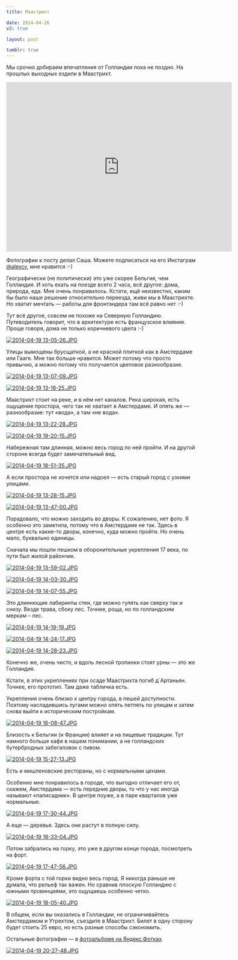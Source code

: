 ```yaml
---
title: Маастрихт

date: 2014-04-26
v2: true

layout: post

tumblr: true
---
```


Мы срочно добираем впечатления от Голландии пока не поздно. На прошлых выходных ездили в Маастрихт.

<iframe src="https://www.google.com/maps/embed?pb=!1m18!1m12!1m3!1d1289503.6858415857!2d5.7009037!3d50.85779674999999!2m3!1f0!2f0!3f0!3m2!1i1024!2i768!4f13.1!3m3!1m2!1s0x47c0e9ec5841069f%3A0x53eb957bccbea86e!2z0JzQsNCw0YHRgtGA0LjRhdGC!5e0!3m2!1sru!2s!4v1398508110043" width="600" height="450" frameborder="0"></iframe>
<excerpt/>

Фотографии к посту делал Саша. Можете подписаться на его Инстаграм [@alexcv](http://instagram.com/alexcv), мне нравится :-)

Географически (не политически) это уже скорее Бельгия, чем Голландия. И хоть ехать на поезде всего 2 часа, всё другое: дома, природа, еда. Мне очень понравилось. Кстати, ещё неизвестно, каким бы было наше решение относительно переезда, живи мы в Маастрихте. Но хватит мечтать — работы для фронтэндера там всё равно нет :-)

Тут всё другое, совсем не похоже на Северную Голландию. Путеводитель говорит, что в архитектуре есть французское влияние. Проще говоря, дома не только коричневого цвета :-)

[](http://fotki.yandex.ru/users/toivonens/view/534998?p=0)
[![2014-04-19 13-05-26.JPG](http://img-fotki.yandex.ru/get/9093/14441195.32/0_829d6_98726de1_L.jpg)](http://fotki.yandex.ru/users/toivonens/view/534998?p=0)

Улицы вымощены брусщаткой, а не красной плиткой как в Амстердаме или Гааге. Мне так больше нравится. Может потому что просто привычно, а можно потому что получается цветовое разнообразие.

[](http://fotki.yandex.ru/users/toivonens/view/534997?p=0)
[![2014-04-19 13-07-09.JPG](http://img-fotki.yandex.ru/get/9093/14441195.31/0_829d5_b99fe196_L.jpg)](http://fotki.yandex.ru/users/toivonens/view/534997?p=0)

[](http://fotki.yandex.ru/users/toivonens/view/534996?p=0)
[![2014-04-19 13-16-25.JPG](http://img-fotki.yandex.ru/get/9093/14441195.31/0_829d4_a39df5fe_L.jpg)](http://fotki.yandex.ru/users/toivonens/view/534996?p=0)

Маастрихт стоит на реке, и в нём нет каналов. Река широкая, есть ощущение простора, чего так не хватает в Амстердаме. И опять же — разнообразие: тут «вода», а там «не вода».

[](http://fotki.yandex.ru/users/toivonens/view/534993?p=0)
[![2014-04-19 13-22-28.JPG](http://img-fotki.yandex.ru/get/9093/14441195.31/0_829d1_5f78bc09_L.jpg)](http://fotki.yandex.ru/users/toivonens/view/534993?p=0)

[](http://fotki.yandex.ru/users/toivonens/view/534930?p=0)
[![2014-04-19 19-20-15.JPG](http://img-fotki.yandex.ru/get/6705/14441195.30/0_82992_a4a421f3_L.jpg)](http://fotki.yandex.ru/users/toivonens/view/534930?p=0)

Набережная там длинная, можно весь город по ней пройти. И на другой стороне всегда будет замечательный вид.

[](http://fotki.yandex.ru/users/toivonens/view/534936?p=0)
[![2014-04-19 18-51-35.JPG](http://img-fotki.yandex.ru/get/6705/14441195.30/0_82998_cd23291_L.jpg)](http://fotki.yandex.ru/users/toivonens/view/534936?p=0)

А если простора не хочется или надоел — есть старый город с узкими улицами.

[](http://fotki.yandex.ru/users/toivonens/view/534991?p=0)
[![2014-04-19 13-28-15.JPG](http://img-fotki.yandex.ru/get/9093/14441195.31/0_829cf_8d87cd48_L.jpg)](http://fotki.yandex.ru/users/toivonens/view/534991?p=0)

[](http://fotki.yandex.ru/users/toivonens/view/534986?p=0)
[![2014-04-19 13-47-00.JPG](http://img-fotki.yandex.ru/get/9059/14441195.31/0_829ca_fefeb7ac_L.jpg)](http://fotki.yandex.ru/users/toivonens/view/534986?p=0)

Порадовало, что можно заходить во дворы. К сожалению, нет фото. Я особенно это заметила, потому что в Амстердаме не так. Здесь в центре есть какие-то дворы, конечно, куда можно пройти. Но очень мало, буквально единицы.

Сначала мы пошли пешком в оборонительные укрепления 17 века, по пути был жилой райончик.

[](http://fotki.yandex.ru/users/toivonens/view/534982?p=0)
[![2014-04-19 13-59-02.JPG](http://img-fotki.yandex.ru/get/9802/14441195.31/0_829c6_b35cfec5_L.jpg)](http://fotki.yandex.ru/users/toivonens/view/534982?p=0)

[](http://fotki.yandex.ru/users/toivonens/view/534979?p=0)
[![2014-04-19 14-03-30.JPG](http://img-fotki.yandex.ru/get/9802/14441195.31/0_829c3_2851ba64_L.jpg)](http://fotki.yandex.ru/users/toivonens/view/534979?p=0)

[](http://fotki.yandex.ru/users/toivonens/view/534978?p=0)
[![2014-04-19 14-07-55.JPG](http://img-fotki.yandex.ru/get/9802/14441195.31/0_829c2_eccd182b_L.jpg)](http://fotki.yandex.ru/users/toivonens/view/534978?p=0)

Это длиннющие лабиринты стен, где можно гулять как сверху так и снизу. Везде трава, сбоку лес. Точнее, роща, но по голландским меркам – лес.

[](http://fotki.yandex.ru/users/toivonens/view/534974?p=0)
[![2014-04-19 14-19-19.JPG](http://img-fotki.yandex.ru/get/9318/14441195.31/0_829be_5c4c2868_L.jpg)](http://fotki.yandex.ru/users/toivonens/view/534974?p=0)

[](http://fotki.yandex.ru/users/toivonens/view/534970?p=0)
[![2014-04-19 14-24-17.JPG](http://img-fotki.yandex.ru/get/9318/14441195.31/0_829ba_d0490b70_L.jpg)](http://fotki.yandex.ru/users/toivonens/view/534970?p=0)

[](http://fotki.yandex.ru/users/toivonens/view/534967?p=0)
[![2014-04-19 14-28-23.JPG](http://img-fotki.yandex.ru/get/6723/14441195.31/0_829b7_b25d82d8_L.jpg)](http://fotki.yandex.ru/users/toivonens/view/534967?p=0)

Конечно же, очень чисто, и вдоль лесной тропинки стоят урны — это же Голландия.

Кстати, в этих укреплениях при осаде Маастрихта погиб д`Артаньян. Точнее, его прототип. Там даже табличка есть.

Укрепления очень близко к центру города, в пешей доступности. Поэтому насладившись лугами можно опять петлять по улицам и затем снова выйти к историческим постройкам.

[](http://fotki.yandex.ru/users/toivonens/view/534954?p=0)
[![2014-04-19 16-08-47.JPG](http://img-fotki.yandex.ru/get/9115/14441195.31/0_829aa_59821fa6_L.jpg)](http://fotki.yandex.ru/users/toivonens/view/534954?p=0)

Близость к Бельгии (и Франции) влияет и на пищевые традиции. Тут намного больше кафе в нашем понимании, а не голландских бутербродных забегаловок с пивом.

[](http://fotki.yandex.ru/users/toivonens/view/534958?p=0)
[![2014-04-19 15-27-13.JPG](http://img-fotki.yandex.ru/get/9115/14441195.31/0_829ae_f8f5431c_L.jpg)](http://fotki.yandex.ru/users/toivonens/view/534958?p=0)

Есть и мишленовские рестораны, но с нормальными ценами.

Особенно мне понравилось в городе, что выгодно отличает его от, скажем, Амстердама — есть передние дворы, то что у нас иногда называют «палисадник». В центре поуже, а в паре кварталов уже нормальные.

[](http://fotki.yandex.ru/users/toivonens/view/534950?p=0)
[![2014-04-19 17-30-44.JPG](http://img-fotki.yandex.ru/get/9796/14441195.31/0_829a6_d412c140_L.jpg)](http://fotki.yandex.ru/users/toivonens/view/534950?p=0)

А еще — деревья. Здесь они растут в полную силу.

[](http://fotki.yandex.ru/users/toivonens/view/534940?p=0)
[![2014-04-19 18-33-04.JPG](http://img-fotki.yandex.ru/get/9827/14441195.30/0_8299c_d8e9ddd5_L.jpg)](http://fotki.yandex.ru/users/toivonens/view/534940?p=0)

Потом забрались на горку, это уже в другом конце города, посмотреть на форт.

[](http://fotki.yandex.ru/users/toivonens/view/534948?p=0)
[![2014-04-19 17-47-56.JPG](http://img-fotki.yandex.ru/get/9832/14441195.31/0_829a4_7685e05c_L.jpg)](http://fotki.yandex.ru/users/toivonens/view/534948?p=0)

Кроме форта с той горки видно весь город. Я никогда раньше не думала, что рельеф так важен. Но сравнив плоскую Голландию с южными провинциями, это ощущаешь особенно четко.

[](http://fotki.yandex.ru/users/toivonens/view/534946?p=0)
[![2014-04-19 18-05-40.JPG](http://img-fotki.yandex.ru/get/9795/14441195.30/0_829a2_1c1d6a27_L.jpg)](http://fotki.yandex.ru/users/toivonens/view/534946?p=0)

В общем, если вы оказались в Голландии, не ограничивайтесь Амстердамом и Утрехтом, съездите в Маастрихт. Билет в одну сторону будет стоить 25 евро, но есть разные способы сэкономить.

Остальные фотографии — в [фотоальбоме на Яндекс.Фотках](http://fotki.yandex.ru/users/toivonens/album/152978).

[](http://fotki.yandex.ru/users/toivonens/view/534927?p=0)
[![2014-04-19 20-27-48.JPG](http://img-fotki.yandex.ru/get/6705/14441195.30/0_8298f_e04a57d_L.jpg)](http://fotki.yandex.ru/users/toivonens/view/534927?p=0)
